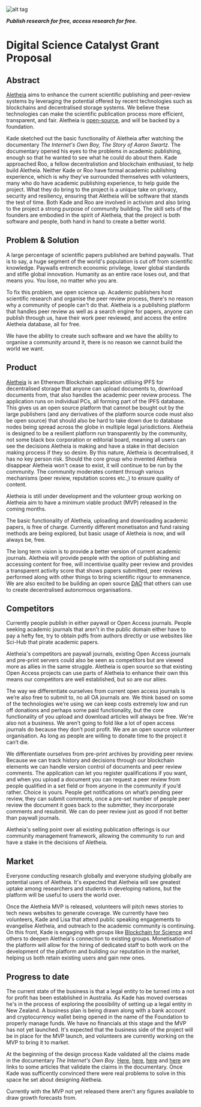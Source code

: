 ![alt tag](https://cloud.githubusercontent.com/assets/24201238/24583976/ced4c43e-179f-11e7-9c40-c0988c346f55.png)

_**Publish research for free, access research for free.**_

# Digital Science Catalyst Grant Proposal

## Abstract

[Aletheia](https://www.linkedin.com/pulse/aletheia-101-kade-morton/) aims to enhance the current scientific publishing and peer-review systems by leveraging the potential offered by recent technologies such as blockchains and decentralised storage systems. We believe these technologies can make the scientific publication process more efficient, transparent, and fair. Aletheia is [open-source](https://github.com/aletheia-foundation), and will be backed by a foundation. 

Kade sketched out the basic functionality of Aletheia after watching the documentary *The Internet's Own Boy, The Story of Aaron Swartz*. The documentary opened his eyes to the problems in academic publishing, enough so that he wanted to see what he could do about them. Kade approached Roo, a fellow decentralistion and blockchain enthusiast, to help build Aletheia. Neither Kade or Roo have formal academic publishing experience, which is why they've surrounded themselves with volunteers, many who do have academic publishing experience, to help guide the project. What they do bring to the project is a unique take on privacy, security and resiliency, ensuring that Aletheia will be software that stands the test of time. Both Kade and Roo are involved in activism and also bring to the project a strong purpose of community building. The skill sets of the founders are embodied in the spirit of Aletheia, that the project is both software and people, both hand in hand to create a better world.

## Problem & Solution

A large percentage of scientific papers published are behind paywalls. That is to say, a huge segment of the world's population is cut off from scientific knowledge. Paywalls entrench economic privilege, lower global standards and stifle global innovation. Humanity as an entire race loses out, and that means you. You lose, no matter who you are.  

To fix this problem, we open science up. Academic publishers host scientific research and organise the peer review process, there's no reason why a community of people can't do that. Aletheia is a publishing platform that handles peer review as well as a search engine for papers, anyone can publish through us, have their work peer reviewed, and access the entire Aletheia database, all for free.

We have the ability to create such software and we have the ability to organise a community around it, there is no reason we cannot build the world we want.

## Product

[Aletheia](https://github.com/aletheia-foundation/aletheia-whitepaper/blob/master/WHITE-PAPER.md) is an Ethereum Blockchain application utilising IPFS for decentralised storage that anyone can upload documents to, download documents from, that also handles the academic peer review process. The application runs on individual PCs, all forming part of the IPFS database. This gives us an open source platform that cannot be bought out by the large publishers (and any derivatives of the platform source code must also be open source) that should also be hard to take down due to database nodes being spread across the globe in multiple legal jurisdictions. Aletheia is designed to be a resilient platform run transparently by the community, not some black box corporation or editorial board, meaning all users can see the decisions Aletheia is making and have a stake in that decision making process if they so desire. By this nature, Aletheia is decentralised, it has no key person risk. Should the core group who invented Aletheia disappear Aletheia won't cease to exist, it will continue to be run by the community. The community moderates content through various mechanisms (peer review, reputation scores etc.,) to ensure quality of content.

Aletheia is still under development and the volunteer group working on Aletheia aim to have a minimum viable product (MVP) released in the coming months.

The basic functionality of Aletheia, uploading and downloading academic papers, is free of charge. Currently different monetisaton and fund raising methods are being explored, but basic usage of Aletheia is now, and will always be, free.

The long term vision is to provide a better version of current academic journals. Aletheia will provide people with the option of publishing and accessing content for free, will incentivise quality peer review and provides a transparent activity score that shows papers submitted, peer reviews performed along with other things to bring scientific rigour to emmanence. We are also excited to be building an open source [DAO](https://en.wikipedia.org/wiki/The_DAO_(organization)) that others can use to create decentralised autonomous organisations.

## Competitors

Currently people publish in either paywall or Open Access journals. People seeking academic journals that aren't in the public domain either have to pay a hefty fee, try to obtain pdfs from authors directly or use websites like Sci-Hub that pirate academic papers.

Aletheia's competitors are paywall journals, existing Open Access journals and pre-print servers could also be seen as competitors but are viewed more as allies in the same struggle. Aletheia is open source so that existing Open Access projects can use parts of Aletheia to enhance their own this means our competitors are well established, but so are our allies.

The way we differentiate ourselves from current open access journals is we’re also free to submit to, no all OA journals are. We think based on some of the technologies we’re using we can keep costs extremely low and run off donations and perhaps some paid functionality, but the core functionality of you upload and download articles will always be free. We're also not a business. We aren’t going to fold like a lot of open access journals do because they don’t post profit. We are an open source volunteer organisation. As long as people are willing to donate time to the project it can’t die.

We differentiate ourselves from pre-print archives by providing peer review. Because we can track history and decisions through our blockchain elements we can handle version control of documents and peer review comments. The application can let you register qualifications if you want, and when you upload a document you can request a peer review from people qualified in a set field or from anyone in the community if you’d rather. Choice is yours. People get notifications on what’s pending peer review, they can submit comments, once a pre-set number of people peer review the document it goes back to the submitter, they incorporate comments and resubmit. We can do peer review just as good if not better than paywall journals.

Aletheia's selling point over all existing publication offerings is our community management framework, allowing the community to run and have a stake in the decisions of Aletheia.

## Market

Everyone conducting research globally and everyone studying globally are potential users of Aletheia. It's expected that Aletheia will see greatest uptake among researchers and students in developing nations, but the platform will be useful to users the world over.

Once the Aletheia MVP is released, volunteers will pitch news stories to tech news websites to generate coverage. We currently have two volunteers, Kade and Lisa that attend public speaking engagements to evangelise Aletheia, and outreach to the academic community is continuing. On this front, Kade is engaging with groups like [Blockchain for Science](http://www.blockchainforscience.com/) and others to deepen Aletheia's connection to existing groups. Monetisation of the platform will allow for the hiring of dedicated staff to both work on the development of the platform and building our reputation in the market, helping us both retain existing users and gain new ones.

## Progress to date

The current state of the business is that a legal entity to be turned into a not for profit has been established in Australia. As Kade has moved overseas he's in the process of exploring the possibility of setting up a legal entity in New Zealand. A business plan is being drawn along with a bank account and cryptocurrency wallet being opened in the name of the Foundation to properly manage funds. We have no financials at this stage and the MVP has not yet launched. It's expected that the business side of the project will be in place for the MVP launch, and volunteers are currently working on the MVP to bring it to market.

At the beginning of the design process Kade validated all the claims made in the documentary *The Internet's Own Boy*. [Here](https://medium.com/@jasonschmitt/can-t-disrupt-this-elsevier-and-the-25-2-billion-dollar-a-year-academic-publishing-business-aa3b9618d40a), [here](https://en.wikipedia.org/wiki/Elsevier#Criticism_and_controversies), [here](https://arstechnica.com/science/2008/11/elsevier-beyond-the-pale-of-scientific-respectability/) and [here](https://www.theguardian.com/science/2012/feb/02/academics-boycott-publisher-elsevier) are links to some articles that validate the claims in the documentary. Once Kade was sufficently convinced there were real problems to solve in this space he set about designing Aletheia.

Currently with the MVP not yet released there aren't any figures available to draw growth forecasts from.
